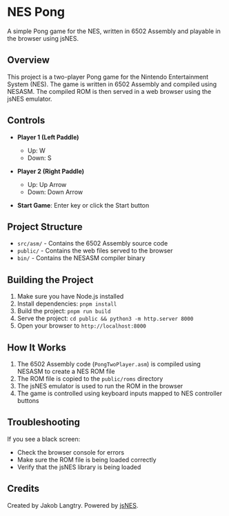 # NES Pong

A simple Pong game for the NES, written in 6502 Assembly and playable in the browser using jsNES.

## Overview

This project is a two-player Pong game for the Nintendo Entertainment System (NES). The game is written in 6502 Assembly and compiled using NESASM. The compiled ROM is then served in a web browser using the jsNES emulator.

## Controls

- **Player 1 (Left Paddle)**
  - Up: W
  - Down: S

- **Player 2 (Right Paddle)**
  - Up: Up Arrow
  - Down: Down Arrow

- **Start Game**: Enter key or click the Start button

## Project Structure

- `src/asm/` - Contains the 6502 Assembly source code
- `public/` - Contains the web files served to the browser
- `bin/` - Contains the NESASM compiler binary

## Building the Project

1. Make sure you have Node.js installed
2. Install dependencies: `pnpm install`
3. Build the project: `pnpm run build`
4. Serve the project: `cd public && python3 -m http.server 8000`
5. Open your browser to `http://localhost:8000`

## How It Works

1. The 6502 Assembly code (`PongTwoPlayer.asm`) is compiled using NESASM to create a NES ROM file
2. The ROM file is copied to the `public/roms` directory
3. The jsNES emulator is used to run the ROM in the browser
4. The game is controlled using keyboard inputs mapped to NES controller buttons

## Troubleshooting

If you see a black screen:
- Check the browser console for errors
- Make sure the ROM file is being loaded correctly
- Verify that the jsNES library is being loaded

## Credits

Created by Jakob Langtry. Powered by [jsNES](https://github.com/bfirsh/jsnes).
